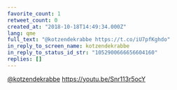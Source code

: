 ```yaml
---
favorite_count: 1
retweet_count: 0
created_at: "2018-10-18T14:49:34.000Z"
lang: qme
full_text: "@kotzendekrabbe https://t.co/iU7pfKghdo"
in_reply_to_screen_name: kotzendekrabbe
in_reply_to_status_id_str: "1052900666656604160"
replies: []
---
```


[@kotzendekrabbe](https://twitter.com/kotzendekrabbe)
<https://youtu.be/Snr113r5ocY>
